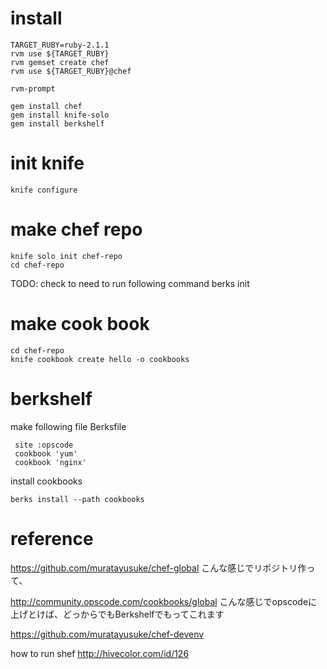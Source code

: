 # install

    TARGET_RUBY=ruby-2.1.1
    rvm use ${TARGET_RUBY}
    rvm gemset create chef
    rvm use ${TARGET_RUBY}@chef

    rvm-prompt

    gem install chef
    gem install knife-solo
    gem install berkshelf


# init knife

    knife configure


# make chef repo

    knife solo init chef-repo
    cd chef-repo

TODO: check to need to run following command
    berks init


# make cook book

    cd chef-repo
    knife cookbook create hello -o cookbooks


# berkshelf

make following file Berksfile

     site :opscode
     cookbook 'yum'
     cookbook 'nginx'

install cookbooks

    berks install --path cookbooks


# reference

https://github.com/muratayusuke/chef-global
こんな感じでリポジトリ作って、

http://community.opscode.com/cookbooks/global
こんな感じでopscodeに上げとけば、どっからでもBerkshelfでもってこれます

https://github.com/muratayusuke/chef-devenv

how to run shef
http://hivecolor.com/id/126
